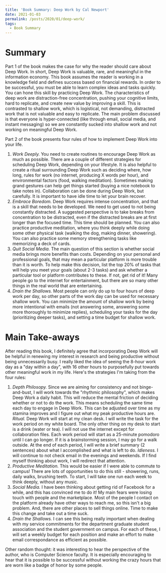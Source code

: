 ```yaml
---
title: 'Book Summary: Deep Work by Cal Newport'
date: 2021-01-03
permalink: /posts/2020/01/deep-work/
tags:
  - Book Summary
---
```


# Summary

Part 1 of the book makes the case for why the reader should care about Deep Work. In short, Deep Work is valuable, rare, and meaningful in the information economy. This book assumes the reader is working in a knowledge field and defines success based on financial rewards. In order to be successful, you must be able to learn complex ideas and tasks quickly. You can hone this skill by practicing Deep Work. The characteristics of deep work are distraction-free concentration, pushing your cognitive limits, hard to replicate, and create new value by improving a skill. This is contrasted to shallow work, which is logistical, not demanding, distracted work that is not valuable and easy to replicate. The main problem discussed is that everyone is hyper-connected (like through email, social media, and instant messaging) so we are constantly sucked into shallow work and not working on meaningful Deep Work.

Part 2 of the book presents four rules of how to implement Deep Work into your life.

1. _Work Deeply._ You need to create routines to encourage Deep Work as much as possible. There are a couple of different strategies for scheduling Deep Work, depending on your lifestyle. It is also helpful to create a ritual surrounding Deep Work such as deciding where, how long, rules for work (no internet, producing X words per hour), and environmental factors (food, walking meditation). Sometimes making grand gestures can help get things started (buying a nice notebook to take notes in). Collaboration can be done during Deep Work, but carefully. It is important to have idle time to let your brain recover.
2. _Embrace Boredom._ Deep Work requires intense concentration, and that is a skill that needs to be developed. We need to get used to not being constantly distracted. A suggested perspective is to take breaks from concentration to be distracted, even if the distracted breaks are at first longer than the focused time. This time should be planned. You can also practice productive meditation, where you think deeply while doing some other physical task (walking the dog, making dinner, showering). You can also practice some memory strengthening tasks like memorizing a deck of cards.
3. _Quit Social Media._ The main question of this section is whether social media brings more benefits than costs. Depending on your personal and professional goals, that may mean a particular platform is more trouble than it is worth. To help make this decision, list the top 20% of tasks that will help you meet your goals (about 2-3 tasks) and ask whether a particular tool or platform contributes to these. If not, get rid of it! Many people go to the internet for entertainment, but there are so many other things in the real world that are entertaining.
4. _Drain the Shallows._ Most people can only do up to four hours of deep work per day, so other parts of the work day can be used for necessary shallow work. You can minimize the amount of shallow work by being more intentional with emails (not answering some, answering some more thoroughly to minimize replies), scheduling your tasks for the day (prioritizing deeper tasks), and setting a time budget for shallow work.


# Main Take-aways

After reading this book, I definitely agree that incorporating Deep Work will be helpful in renewing my interest in research and being productive without being unnecessarily busy. I really liked the idea of seeing the 8-hour work day as a "day within a day", with 16 other hours to purposefully put towards other meaningful work in my life. Here's the strategies I'm taking from the four rules:

1. _Depth Philosopy._ Since we are aiming for consistency and not binge-and-bust, I will work towards the "rhythmic philosophy", which makes Deep Work a daily habit. This will reduce the mental friction of deciding whether or not to do the work. This means scheduling the same time each day to engage in Deep Work. This can be adjusted over time as my stamina improves and I figure out what my peak productive hours are. _Ritual._ Deep Work will start at my clean desk. I will write the task for the work period on my white board. The only other thing on my desk to start is a drink (water or tea). I will not use the internet except for collaboration files. Each work period will start as a 25-minute pomodoro until I can go longer. If it is a brainstorming session, I may go for a walk outside. At the end of each period, I will write a brief summary (2 sentences) about what I accomplished and what is left to do. _Idleness._ I will continue to not check email in the evenings and weekends. If I find myself thinking about work, I will redirect that attention.
2. _Productive Meditation._ This would be easier if I were able to commute to campus! There are lots of opportunities to do this still - showering, runs, daily walks, brushing teeth. To start, I will take one run each week to think deeply, without any music.
3. _Social Media._ I have been thinking about getting rid of Facebook for a while, and this has convinced me to do it! My main fears were losing touch with people and the marketplace. Most of the people I contact on the platform already have other ways to reach me, so this isn't a big problem. And, there are other places to sell things online. Time to make this change and take out a time suck.
4. _Drain the Shallows._ I can see this being really important when dealing with my service commitments for the department graduate student association and the student government on campus. For each of these, I will set a weekly budget for each position and make an effort to make email correspondance as efficient as possible. 

Other random thought: it was interesting to hear the perspective of the author, who is Computer Science faculty. It is especially encouraging to hear that it is possible to be successful without working the crazy hours that are worn like a badge of honor by some people.

